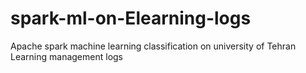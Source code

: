 # spark-ml-on-Elearning-logs
Apache spark machine learning classification on university of Tehran Learning management logs
